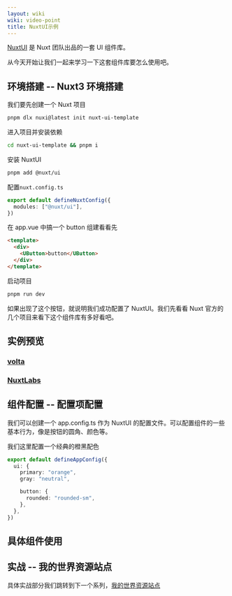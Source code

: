 ```yaml
---
layout: wiki
wiki: video-point
title: NuxtUI示例
---
```


[NuxtUI](https://ui.nuxt.com/) 是 Nuxt 团队出品的一套 UI 组件库。

从今天开始让我们一起来学习一下这套组件库要怎么使用吧。

## 环境搭建 -- Nuxt3 环境搭建

我们要先创建一个 Nuxt 项目

```bash
pnpm dlx nuxi@latest init nuxt-ui-template
```

进入项目并安装依赖

```bash
cd nuxt-ui-template && pnpm i
```

安装 NuxtUI

```bash
pnpm add @nuxt/ui
```

配置`nuxt.config.ts`

```ts nuxt.config.ts
export default defineNuxtConfig({
  modules: ["@nuxt/ui"],
})
```

在 app.vue 中搞一个 button 组建看看先

```html app.vue
<template>
  <div>
    <UButton>button</UButton>
  </div>
</template>
```

启动项目

```bash
pnpm run dev
```

如果出现了这个按钮，就说明我们成功配置了 NuxtUI。我们先看看 Nuxt 官方的几个项目来看下这个组件库有多好看吧。

## 实例预览

### [volta](https://volta.net/)

### [NuxtLabs](https://nuxt.studio/)

## 组件配置 -- 配置项配置

我们可以创建一个 app.config.ts 作为 NuxtUI 的配置文件。可以配置组件的一些基本行为，像是按钮的圆角、颜色等。

我们这里配置一个经典的橙黑配色

```ts app.config.ts
export default defineAppConfig({
  ui: {
    primary: "orange",
    gray: "neutral",

    button: {
      rounded: "rounded-sm",
    },
  },
})
```

## 具体组件使用

## 实战 -- 我的世界资源站点

具体实战部分我们跳转到下一个系列，[我的世界资源站点](/wiki/%E6%8A%80%E6%9C%AF%E8%A7%86%E9%A2%91%E9%80%90%E5%AD%97%E7%A8%BF/%E6%88%91%E7%9A%84%E4%B8%96%E7%95%8C%E8%B5%84%E6%BA%90%E7%AB%99%E7%82%B9.html)
